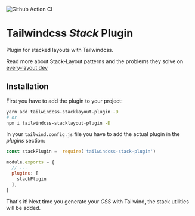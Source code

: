 ![Github Action CI](https://github.com/tnobody/tailwindcss-stacklayout-plugin/workflows/Node.js%20Build%20and%20Validate/badge.svg)

# Tailwindcss _Stack_ Plugin

Plugin for stacked layouts with Tailwindcss.

Read more about Stack-Layout patterns and the problems they solve on [every-layout.dev](https://every-layout.dev/layouts/stack/)

## Installation

First you have to add the plugin to your project:

```bash
yarn add tailwindcss-stacklayout-plugin -D
# or
npm i tailwindcss-stacklayout-plugin -D
```

In your `tailwind.config.js` file you have to add the actual plugin in the _plugins_ section:

```javascript
const stackPlugin =  require('tailwindcss-stack-plugin')

module.exports = {
  // ...
  plugins: [
    stackPlugin
  ],
}

```

That's it! Next time you generate your _CSS_ with Tailwind, the stack utilities will be added.
